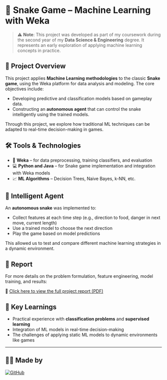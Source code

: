 # 🐍 Snake Game – Machine Learning with Weka

> ⚠️ **Note**: This project was developed as part of my coursework during the second year of my **Data Science & Engineering** degree. It represents an early exploration of applying machine learning concepts in practice.

## 🧠 Project Overview

This project applies **Machine Learning methodologies** to the classic **Snake game**, using the Weka platform for data analysis and modeling. The core objectives include:

- Developing predictive and classification models based on gameplay data.
- Constructing an **autonomous agent** that can control the snake intelligently using the trained models.

Through this project, we explore how traditional ML techniques can be adapted to real-time decision-making in games.

## 🛠 Tools & Technologies

- 🧪 **Weka** – for data preprocessing, training classifiers, and evaluation
- 💻 **Python and Java** – for Snake game implementation and integration with Weka models
- 📈 **ML Algorithms** – Decision Trees, Naive Bayes, k-NN, etc.

## 🤖 Intelligent Agent

An **autonomous snake** was implemented to:
- Collect features at each time step (e.g., direction to food, danger in next move, current length)
- Use a trained model to choose the next direction
- Play the game based on model predictions

This allowed us to test and compare different machine learning strategies in a dynamic environment.

## 📄 Report

For more details on the problem formulation, feature engineering, model training, and results:

📄 [Click here to view the full project report (PDF)](report/Snake_ML_Report.pdf)

## 📌 Key Learnings

- Practical experience with **classification problems** and **supervised learning**
- Integration of ML models in real-time decision-making
- The challenges of applying static ML models to dynamic environments like games

---
## 👩‍💻 Made by

[![GitHub](https://img.shields.io/badge/GitHub-Raqueljadel-181717?logo=github&style=flat-square)](https://github.com/Raqueljadel)


